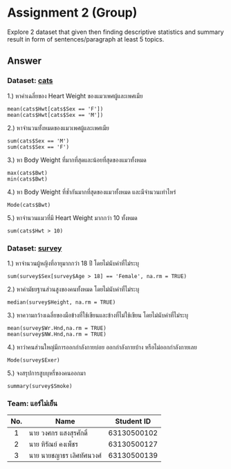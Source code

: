 # Assignment 2 (Group)
Explore 2 dataset that given then finding descriptive statistics and summary result in form of sentences/paragraph at least 5 topics.

## Answer

### Dataset: [cats](https://www.rdocumentation.org/packages/MASS/versions/7.3-47/topics/cats)

1.) หาค่าเฉลี่ยของ Heart Weight ของแมวเพศผู้และเพศเมีย
```{R}
mean(cats$Hwt[cats$Sex == 'F'])
mean(cats$Hwt[cats$Sex == 'M'])
```

2.) หาจำนวนทั้งหมดของแมวเพศผู้และเพศเมีย
```{R}
sum(cats$Sex == 'M')
sum(cats$Sex == 'F')
```

3.) หา Body Weight ที่มากที่สุดและน้อยที่สุดของแมวทั้งหมด
```{R}
max(cats$Bwt)
min(cats$Bwt)
```

4.) หา Body Weight ที่ซ้ำกันมากที่สุดของแมวทั้งหมด และมีจำนวนเท่าไหร่
```{R}
Mode(cats$Bwt)
```

5.) หาจำนวนแมวที่มี Heart Weight มากกว่า 10 ทั้งหมด
```{R}
sum(cats$Hwt > 10)
```

### Dataset: [survey](https://www.rdocumentation.org/packages/MASS/versions/7.3-47/topics/survey)

1.) หาจำนวนผู้หญิงที่อายุมากกว่า 18 ปี โดยไม่นับค่าที่ไม่ระบุ
```{R}
sum(survey$Sex[survey$Age > 18] == 'Female', na.rm = TRUE)
```

2.) หาค่ามัธยฐานส่วนสูงของคนทั้งหมด โดยไม่นับค่าที่ไม่ระบุ
```{R}
median(survey$Height, na.rm = TRUE)
```

3.) หาความกว้างเฉลี่ยของมือข้างที่ใช้เขียนและข้างที่ไม่ใช้เขียน โดยไม่นับค่าที่ไม่ระบุ
```{R}
mean(survey$Wr.Hnd,na.rm = TRUE)
mean(survey$NW.Hnd,na.rm = TRUE)
```

4.) หาว่าคนส่วนใหญ่มีการออกกำลังกายบ่อย ออกกำลังกายบ้าง หรือไม่ออกกำลังกายเลย
```{R}
Mode(survey$Exer)
```

5.) จงสรุปการสูบบุหรี่ของคนออกมา
```{R}
summary(survey$Smoke)
```


### Team: แอร์ไม่เย็น
| No. | Name              | Student ID   |
|:---:|-------------------|--------------|
|  1  | นาย วงศกร แสงสุรศักดิ์      | 63130500102  |
|  2  | นาย หิรัณย์ คงเพ็ชร   | 63130500127  |
|  3  | นาย นายชญาธร เลิศทัศนวงศ์   | 63130500139 |
